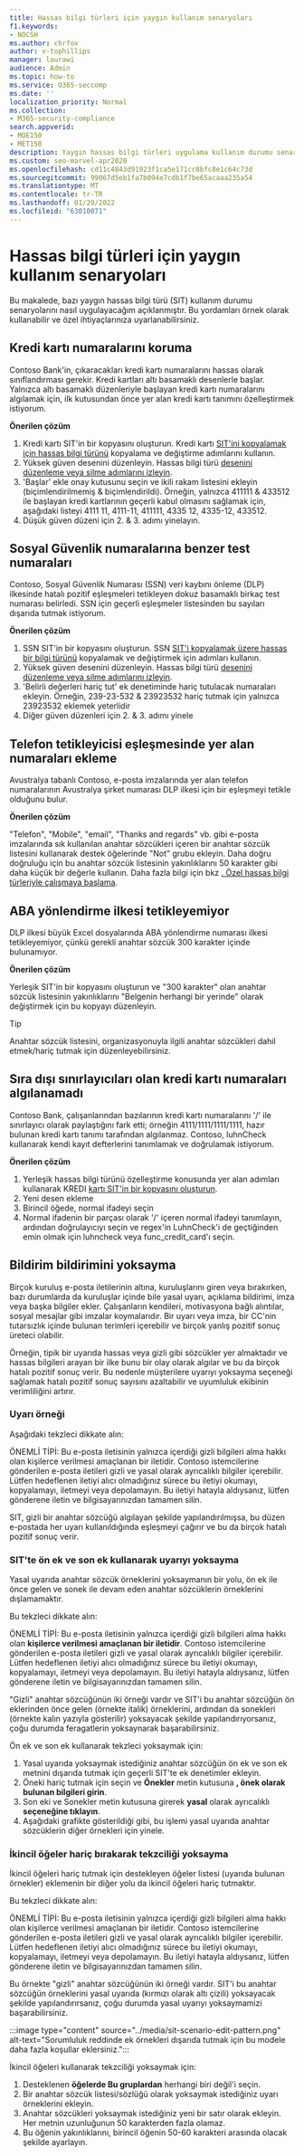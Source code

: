 ```yaml
---
title: Hassas bilgi türleri için yaygın kullanım senaryoları
f1.keywords:
- NOCSH
ms.author: chrfox
author: v-tophillips
manager: laurawi
audience: Admin
ms.topic: how-to
ms.service: O365-seccomp
ms.date: ''
localization_priority: Normal
ms.collection:
- M365-security-compliance
search.appverid:
- MOE150
- MET150
description: Yaygın hassas bilgi türleri uygulama kullanım durumu senaryoları
ms.custom: seo-marvel-apr2020
ms.openlocfilehash: cd11c4843d91923f1ca5e171cc8bfc8e1c64c73d
ms.sourcegitcommit: 99067d5eb1fa7b094e7cdb1f7be65acaaa235a54
ms.translationtype: MT
ms.contentlocale: tr-TR
ms.lasthandoff: 01/29/2022
ms.locfileid: "63010071"
---
```

# <a name="common-usage-scenarios-for-sensitive-information-types"></a>Hassas bilgi türleri için yaygın kullanım senaryoları

Bu makalede, bazı yaygın hassas bilgi türü (SIT) kullanım durumu senaryolarını nasıl uygulayacağım açıklanmıştır. Bu yordamları örnek olarak kullanabilir ve özel ihtiyaçlarınıza uyarlanabilirsiniz.

## <a name="protect-credit-card-numbers"></a>Kredi kartı numaralarını koruma

Contoso Bank'in, çıkaracakları kredi kartı numaralarını hassas olarak sınıflandırması gerekir. Kredi kartları altı basamaklı desenlerle başlar. Yalnızca altı basamaklı düzenleriyle başlayan kredi kartı numaralarını algılamak için, ilk kutusundan önce yer alan kredi kartı tanımını özelleştirmek istiyorum.

**Önerilen çözüm**

1. Kredi kartı SIT'in bir kopyasını oluşturun. Kredi kartı [SIT'ini kopyalamak için hassas bilgi türünü](create-a-custom-sensitive-information-type.md#copy-and-modify-a-sensitive-information-type) kopyalama ve değiştirme adımlarını kullanın.
1. Yüksek güven desenini düzenleyin. Hassas bilgi türü [desenini düzenleme veya silme adımlarını izleyin](sit-get-started-exact-data-match-create-rule-package.md#edit-or-delete-the-sensitive-information-type-pattern).
1. 'Başlar' ekle onay kutusunu seçin ve ikili rakam listesini ekleyin (biçimlendirilmemiş & biçimlendirildi). Örneğin, yalnızca 411111 & 433512 ile başlayan kredi kartlarının geçerli kabul olmasını sağlamak için, aşağıdaki listeyi 4111 11, 4111-11, 411111, 4335 12, 4335-12, 433512.
1. Düşük güven düzeni için 2. & 3. adımı yinelayın.

## <a name="test-numbers-similar-to-social-security-numbers"></a>Sosyal Güvenlik numaralarına benzer test numaraları

Contoso, Sosyal Güvenlik Numarası (SSN) veri kaybını önleme (DLP) ilkesinde hatalı pozitif eşleşmeleri tetikleyen dokuz basamaklı birkaç test numarası belirledi. SSN için geçerli eşleşmeler listesinden bu sayıları dışarıda tutmak istiyorum.

**Önerilen çözüm**

1. SSN SIT'in bir kopyasını oluşturun. SSN [SIT'i kopyalamak üzere hassas bir bilgi türünü](create-a-custom-sensitive-information-type.md#copy-and-modify-a-sensitive-information-type) kopyalamak ve değiştirmek için adımları kullanın.
1. Yüksek güven desenini düzenleyin. Hassas bilgi türü [desenini düzenleme veya silme adımlarını izleyin](sit-get-started-exact-data-match-create-rule-package.md#edit-or-delete-the-sensitive-information-type-pattern).
1. 'Belirli değerleri hariç tut' ek denetiminde hariç tutulacak numaraları ekleyin. Örneğin, 239-23-532 & 23923532 hariç tutmak için yalnızca 23923532 eklemek yeterlidir
1. Diğer güven düzenleri için 2. & 3. adımı yinele

## <a name="phone-numbers-in-signature-trigger-match"></a>Telefon tetikleyicisi eşleşmesinde yer alan numaraları ekleme

Avustralya tabanlı Contoso, e-posta imzalarında yer alan telefon numaralarının Avustralya şirket numarası DLP ilkesi için bir eşleşmeyi tetikle olduğunu bulur.

**Önerilen çözüm**

"Telefon", "Mobile", "email", "Thanks and regards" vb. gibi e-posta imzalarında sık kullanılan anahtar sözcükleri içeren bir anahtar sözcük listesini kullanarak destek öğelerinde "Not" grubu ekleyin. Daha doğru doğruluğu için bu anahtar sözcük listesinin yakınlıklarını 50 karakter gibi daha küçük bir değerle kullanın. Daha fazla bilgi için bkz [. Özel hassas bilgi türleriyle çalışmaya başlama](create-a-custom-sensitive-information-type.md).

## <a name="unable-to-trigger-aba-routing-policy"></a>ABA yönlendirme ilkesi tetikleyemiyor

DLP ilkesi büyük Excel dosyalarında ABA yönlendirme numarası ilkesi tetikleyemiyor, çünkü gerekli anahtar sözcük 300 karakter içinde bulunamıyor.

**Önerilen çözüm**

Yerleşik SIT'in bir kopyasını oluşturun ve "300 karakter" olan anahtar sözcük listesinin yakınlıklarını "Belgenin herhangi bir yerinde" olarak değiştirmek için bu kopyayı düzenleyin.

> [!TIP]
> Anahtar sözcük listesini, organizasyonuyla ilgili anahtar sözcükleri dahil etmek/hariç tutmak için düzenleyebilirsiniz.

## <a name="unable-to-detect-credit-card-numbers-with-unusual-delimiters"></a>Sıra dışı sınırlayıcıları olan kredi kartı numaraları algılanamadı

Contoso Bank, çalışanlarından bazılarının kredi kartı numaralarını '/' ile sınırlayıcı olarak paylaştığını fark etti; örneğin 4111/1111/1111/1111, hazır bulunan kredi kartı tanımı tarafından algılanmaz. Contoso, luhnCheck kullanarak kendi kayıt defterlerini tanımlamak ve doğrulamak istiyorum.

**Önerilen çözüm**

1. Yerleşik hassas bilgi türünü özelleştirme konusunda yer alan adımları kullanarak KREDI [kartı SIT'in bir kopyasını oluşturun](customize-a-built-in-sensitive-information-type.md).
1. Yeni desen ekleme
1. Birincil öğede, normal ifadeyi seçin
1. Normal ifadenin bir parçası olarak '/' içeren normal ifadeyi tanımlayın, ardından doğrulayıcıyı seçin ve regex'in LuhnCheck'i de geçtiğinden emin olmak için luhncheck veya func_credit_card'ı seçin.

## <a name="ignore-a-disclaimer-notice"></a>Bildirim bildirimini yoksayma

Birçok kuruluş e-posta iletilerinin altına, kuruluşlarını giren veya bırakırken, bazı durumlarda da kuruluşlar içinde bile yasal uyarı, açıklama bildirimi, imza veya başka bilgiler ekler. Çalışanların kendileri, motivasyona bağlı alıntılar, sosyal mesajlar gibi imzalar koymalarıdır. Bir uyarı veya imza, bir CC'nin tutarsızlık içinde bulunan terimleri içerebilir ve birçok yanlış pozitif sonuç üreteci olabilir.  

Örneğin, tipik bir uyarıda hassas veya gizli gibi sözcükler yer almaktadır ve hassas bilgileri arayan bir ilke bunu bir olay olarak algılar ve bu da birçok hatalı pozitif sonuç verir. Bu nedenle müşterilere uyarıyı yoksayma seçeneği sağlamak hatalı pozitif sonuç sayısını azaltabilir ve uyumluluk ekibinin verimliliğini artırır.

### <a name="example-of-disclaimer"></a>Uyarı örneği

Aşağıdaki tekzleci dikkate alın:

ÖNEMLİ TİPİ: Bu e-posta iletisinin yalnızca içerdiği gizli bilgileri alma hakkı olan kişilerce verilmesi amaçlanan bir iletidir. Contoso istemcilerine gönderilen e-posta iletileri gizli ve yasal olarak ayrıcalıklı bilgiler içerebilir. Lütfen hedeflenen iletiyi alıcı olmadığınız sürece bu iletiyi okumayı, kopyalamayı, iletmeyi veya depolamayın. Bu iletiyi hatayla aldıysanız, lütfen gönderene iletin ve bilgisayarınızdan tamamen silin.

SIT, gizli bir anahtar sözcüğü algılayan şekilde yapılandırılmışsa, bu düzen e-postada her uyarı kullanıldığında eşleşmeyi çağırır ve bu da birçok hatalı pozitif sonuç verir.

### <a name="ignore-disclaimer-using-prefix-and-suffix-in-sit"></a>SIT'te ön ek ve son ek kullanarak uyarıyı yoksayma

Yasal uyarıda anahtar sözcük örneklerini yoksaymanın bir yolu, ön ek ile önce gelen ve sonek ile devam eden anahtar sözcüklerin örneklerini dışlamamaktır.

Bu tekzleci dikkate alın:

ÖNEMLİ TİPİ: Bu e-posta iletisinin yalnızca içerdiği gizli bilgileri  alma hakkı olan **kişilerce verilmesi amaçlanan bir iletidir**. Contoso istemcilerine gönderilen e-posta iletileri gizli ve yasal olarak ayrıcalıklı bilgiler içerebilir. Lütfen hedeflenen iletiyi alıcı olmadığınız sürece bu iletiyi okumayı, kopyalamayı, iletmeyi veya depolamayın. Bu iletiyi hatayla aldıysanız, lütfen gönderene iletin ve bilgisayarınızdan tamamen silin.

"Gizli" anahtar sözcüğünün iki örneği vardır ve SIT'i bu anahtar sözcüğün ön eklerinden önce gelen (örnekte italik) örneklerini, ardından da sonekleri (örnekte kalın yazıyla gösterilir) yoksayacak şekilde yapılandırıyorsanız, çoğu durumda feragatlerin yoksaynarak başarabilirsiniz.

Ön ek ve son ek kullanarak tekzleci yoksaymak için:

1. Yasal uyarıda yoksaymak istediğiniz anahtar sözcüğün ön ek ve son ek metnini dışarıda tutmak için geçerli SIT'te ek denetimler ekleyin.
1. Öneki hariç tutmak için seçin ve **Önekler** metin kutusuna **, önek olarak bulunan bilgileri girin**.
1. Son eki ve Sonekler metin kutusuna girerek **yasal** olarak ayrıcalıklı **seçeneğine tıklayın**.
1. Aşağıdaki grafikte gösterildiği gibi, bu işlemi yasal uyarıda anahtar sözcüklerin diğer örnekleri için yinele.

### <a name="ignore-disclaimer-by-excluding-secondary-elements"></a>İkincil öğeler hariç bırakarak tekzciliği yoksayma

İkincil öğeleri hariç tutmak için destekleyen öğeler listesi (uyarıda bulunan örnekler) eklemenin bir diğer yolu da ikincil öğeleri hariç tutmaktır.

Bu tekzleci dikkate alın:

ÖNEMLİ TİPİ: Bu e-posta iletisinin yalnızca içerdiği gizli bilgileri alma hakkı olan kişilerce verilmesi amaçlanan bir iletidir. Contoso istemcilerine gönderilen e-posta iletileri gizli ve yasal olarak ayrıcalıklı bilgiler içerebilir. Lütfen hedeflenen iletiyi alıcı olmadığınız sürece bu iletiyi okumayı, kopyalamayı, iletmeyi veya depolamayın. Bu iletiyi hatayla aldıysanız, lütfen gönderene iletin ve bilgisayarınızdan tamamen silin.

Bu örnekte "gizli" anahtar sözcüğünün iki örneği vardır. SIT'i bu anahtar sözcüğün örneklerini yasal uyarıda (kırmızı olarak altı çizili) yoksayacak şekilde yapılandırırsanız, çoğu durumda yasal uyarıyı yoksaymamizi başarabilirsiniz.

:::image type="content" source="../media/sit-scenario-edit-pattern.png" alt-text="Sorumluluk reddinde ek örnekleri dışarıda tutmak için bu modele daha fazla koşullar  eklersiniz.":::

İkincil öğeleri kullanarak tekzciliği yoksaymak için:

1. Desteklenen **öğelerde Bu gruplardan** herhangi biri değil'i seçin.
1. Bir anahtar sözcük listesi/sözlüğü olarak yoksaymak istediğiniz uyarı örneklerini ekleyin.
1. Anahtar sözcükleri yoksaymak istediğiniz yeni bir satır olarak ekleyin. Her metnin uzunluğunun 50 karakterden fazla olamaz.
1. Bu öğenin yakınlıklarını, birincil öğenin 50-60 karakteri arasında olacak şekilde ayarlayın.
